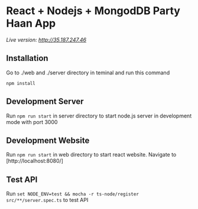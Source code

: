 # React + Nodejs + MongodDB Party Haan App

*Live version: http://35.187.247.46*

## Installation
Go to ./web and ./server directory in teminal and run this command

```
npm install
```

## Development Server

Run `npm run start` in server directory to start node.js server in development mode with port 3000

## Development Website

Run `npm run start` in web directory to start react website. Navigate to [http://localhost:8080/]

## Test API

Run `set NODE_ENV=test && mocha -r ts-node/register src/**/server.spec.ts` to test API